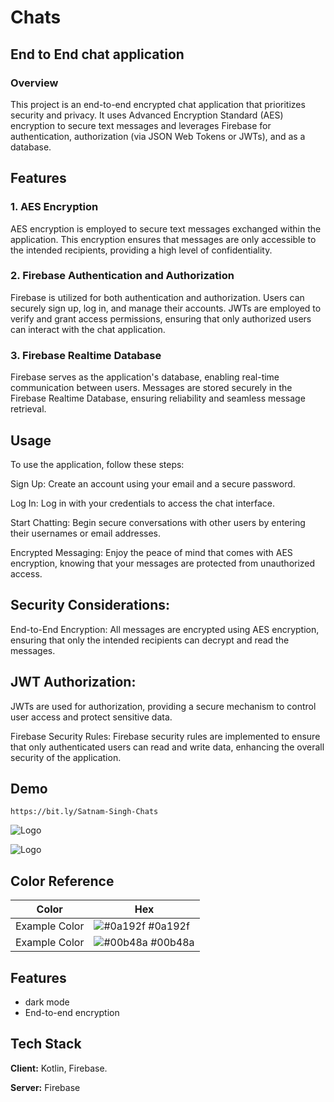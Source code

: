 
# Chats

## End to End chat application

### Overview
This project is an end-to-end encrypted chat application that prioritizes security and privacy. It uses Advanced Encryption Standard (AES) encryption to secure text messages and leverages Firebase for authentication, authorization (via JSON Web Tokens or JWTs), and as a database.

## Features
### 1. AES Encryption
AES encryption is employed to secure text messages exchanged within the application. This encryption ensures that messages are only accessible to the intended recipients, providing a high level of confidentiality.

### 2. Firebase Authentication and Authorization
Firebase is utilized for both authentication and authorization. Users can securely sign up, log in, and manage their accounts. JWTs are employed to verify and grant access permissions, ensuring that only authorized users can interact with the chat application.

### 3. Firebase Realtime Database
Firebase serves as the application's database, enabling real-time communication between users. Messages are stored securely in the Firebase Realtime Database, ensuring reliability and seamless message retrieval.

## Usage
To use the application, follow these steps:

Sign Up: Create an account using your email and a secure password.

Log In: Log in with your credentials to access the chat interface.

Start Chatting: Begin secure conversations with other users by entering their usernames or email addresses.

Encrypted Messaging: Enjoy the peace of mind that comes with AES encryption, knowing that your messages are protected from unauthorized access.

## Security Considerations:
End-to-End Encryption: All messages are encrypted using AES encryption, ensuring that only the intended recipients can decrypt and read the messages.

## JWT Authorization: 
JWTs are used for authorization, providing a secure mechanism to control user access and protect sensitive data.

Firebase Security Rules: Firebase security rules are implemented to ensure that only authenticated users can read and write data, enhancing the overall security of the application.


## Demo
```https://bit.ly/Satnam-Singh-Chats```

![Logo](https://github.com/satnam-singh-JustCode/Chats/blob/master/app/src/main/res/mipmap-xxxhdpi/ic_launcher.png?raw=true)

![Logo](https://github.com/satnam-singh-JustCode/Chats/blob/master/app/src/main/res/mipmap-xxxhdpi/ic_launcher_round.png?raw=true)



## Color Reference

| Color             | Hex                                                                |
| ----------------- | ------------------------------------------------------------------ |
| Example Color | ![#0a192f](https://via.placeholder.com/10/0a192f?text=+) #0a192f |
| Example Color | ![#00b48a](https://via.placeholder.com/10/00b48a?text=+) #00b48a |


## Features

- dark mode
- End-to-end encryption


## Tech Stack

**Client:** Kotlin, Firebase.

**Server:** Firebase

